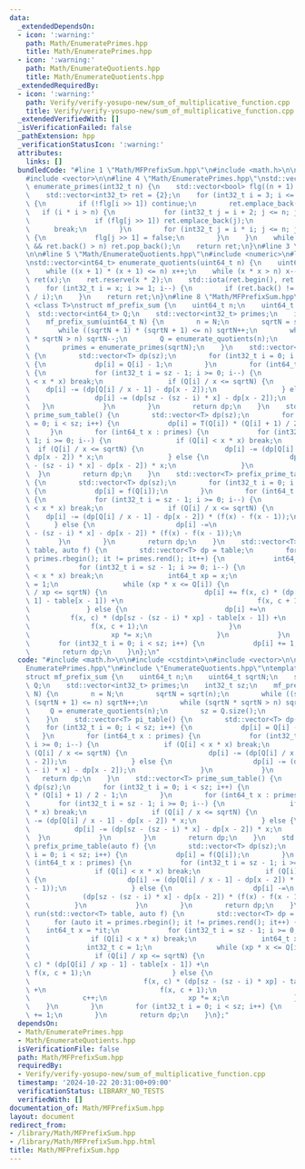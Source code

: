 ```yaml
---
data:
  _extendedDependsOn:
  - icon: ':warning:'
    path: Math/EnumeratePrimes.hpp
    title: Math/EnumeratePrimes.hpp
  - icon: ':warning:'
    path: Math/EnumerateQuotients.hpp
    title: Math/EnumerateQuotients.hpp
  _extendedRequiredBy:
  - icon: ':warning:'
    path: Verify/verify-yosupo-new/sum_of_multiplicative_function.cpp
    title: Verify/verify-yosupo-new/sum_of_multiplicative_function.cpp
  _extendedVerifiedWith: []
  _isVerificationFailed: false
  _pathExtension: hpp
  _verificationStatusIcon: ':warning:'
  attributes:
    links: []
  bundledCode: "#line 1 \"Math/MFPrefixSum.hpp\"\n#include <math.h>\n\n#include <cstdint>\n\
    #include <vector>\n\n#line 4 \"Math/EnumeratePrimes.hpp\"\nstd::vector<int32_t>\
    \ enumerate_primes(int32_t n) {\n    std::vector<bool> flg((n + 1) >> 1, true);\n\
    \    std::vector<int32_t> ret = {2};\n    for (int32_t i = 3; i <= n; i += 2)\
    \ {\n        if (!flg[i >> 1]) continue;\n        ret.emplace_back(i);\n     \
    \   if (i * i > n) {\n            for (int32_t j = i + 2; j <= n; j += 2) {\n\
    \                if (flg[j >> 1]) ret.emplace_back(j);\n            }\n      \
    \      break;\n        }\n        for (int32_t j = i * i; j <= n; j += i << 1)\
    \ {\n            flg[j >> 1] = false;\n        }\n    }\n    while (!ret.empty()\
    \ && ret.back() > n) ret.pop_back();\n    return ret;\n}\n#line 3 \"Math/EnumerateQuotients.hpp\"\
    \n\n#line 5 \"Math/EnumerateQuotients.hpp\"\n#include <numeric>\n#line 7 \"Math/EnumerateQuotients.hpp\"\
    \nstd::vector<int64_t> enumerate_quotients(uint64_t n) {\n    uint64_t x = sqrt(n);\n\
    \    while ((x + 1) * (x + 1) <= n) x++;\n    while (x * x > n) x--;\n    std::vector<int64_t>\
    \ ret(x);\n    ret.reserve(x * 2);\n    std::iota(ret.begin(), ret.end(), 1);\n\
    \    for (int32_t i = x; i >= 1; i--) {\n        if (ret.back() != n / i) ret.emplace_back(n\
    \ / i);\n    }\n    return ret;\n}\n#line 8 \"Math/MFPrefixSum.hpp\"\ntemplate\
    \ <class T>\nstruct mf_prefix_sum {\n    uint64_t n;\n    uint64_t sqrtN;\n  \
    \  std::vector<int64_t> Q;\n    std::vector<int32_t> primes;\n    int32_t sz;\n\
    \    mf_prefix_sum(uint64_t N) {\n        n = N;\n        sqrtN = sqrt(n);\n \
    \       while ((sqrtN + 1) * (sqrtN + 1) <= n) sqrtN++;\n        while (sqrtN\
    \ * sqrtN > n) sqrtN--;\n        Q = enumerate_quotients(n);\n        sz = Q.size();\n\
    \        primes = enumerate_primes(sqrtN);\n    }\n    std::vector<T> pi_table()\
    \ {\n        std::vector<T> dp(sz);\n        for (int32_t i = 0; i < sz; i++)\
    \ {\n            dp[i] = Q[i] - 1;\n        }\n        for (int64_t x : primes)\
    \ {\n            for (int32_t i = sz - 1; i >= 0; i--) {\n                if (Q[i]\
    \ < x * x) break;\n                if (Q[i] / x <= sqrtN) {\n                \
    \    dp[i] -= (dp[Q[i] / x - 1] - dp[x - 2]);\n                } else {\n    \
    \                dp[i] -= (dp[sz - (sz - i) * x] - dp[x - 2]);\n             \
    \   }\n            }\n        }\n        return dp;\n    }\n    std::vector<T>\
    \ prime_sum_table() {\n        std::vector<T> dp(sz);\n        for (int32_t i\
    \ = 0; i < sz; i++) {\n            dp[i] = T(Q[i]) * (Q[i] + 1) / 2 - 1;\n   \
    \     }\n        for (int64_t x : primes) {\n            for (int32_t i = sz -\
    \ 1; i >= 0; i--) {\n                if (Q[i] < x * x) break;\n              \
    \  if (Q[i] / x <= sqrtN) {\n                    dp[i] -= (dp[Q[i] / x - 1] -\
    \ dp[x - 2]) * x;\n                } else {\n                    dp[i] -= (dp[sz\
    \ - (sz - i) * x] - dp[x - 2]) * x;\n                }\n            }\n      \
    \  }\n        return dp;\n    }\n    std::vector<T> prefix_prime_table(auto f)\
    \ {\n        std::vector<T> dp(sz);\n        for (int32_t i = 0; i < sz; i++)\
    \ {\n            dp[i] = f(Q[i]);\n        }\n        for (int64_t x : primes)\
    \ {\n            for (int32_t i = sz - 1; i >= 0; i--) {\n                if (Q[i]\
    \ < x * x) break;\n                if (Q[i] / x <= sqrtN) {\n                \
    \    dp[i] -= (dp[Q[i] / x - 1] - dp[x - 2]) * (f(x) - f(x - 1));\n          \
    \      } else {\n                    dp[i] -=\n                        (dp[sz\
    \ - (sz - i) * x] - dp[x - 2]) * (f(x) - f(x - 1));\n                }\n     \
    \       }\n        }\n        return dp;\n    }\n    std::vector<T> run(std::vector<T>\
    \ table, auto f) {\n        std::vector<T> dp = table;\n        for (auto it =\
    \ primes.rbegin(); it != primes.rend(); it++) {\n            int64_t x = *it;\n\
    \            for (int32_t i = sz - 1; i >= 0; i--) {\n                if (Q[i]\
    \ < x * x) break;\n                int64_t xp = x;\n                int32_t c\
    \ = 1;\n                while (xp * x <= Q[i]) {\n                    if (Q[i]\
    \ / xp <= sqrtN) {\n                        dp[i] += f(x, c) * (dp[Q[i] / xp -\
    \ 1] - table[x - 1]) +\n                                 f(x, c + 1);\n      \
    \              } else {\n                        dp[i] +=\n                  \
    \          f(x, c) * (dp[sz - (sz - i) * xp] - table[x - 1]) +\n             \
    \               f(x, c + 1);\n                    }\n                    c++;\n\
    \                    xp *= x;\n                }\n            }\n        }\n \
    \       for (int32_t i = 0; i < sz; i++) {\n            dp[i] += 1;\n        }\n\
    \        return dp;\n    }\n};\n"
  code: "#include <math.h>\n\n#include <cstdint>\n#include <vector>\n\n#include \"\
    EnumeratePrimes.hpp\"\n#include \"EnumerateQuotients.hpp\"\ntemplate <class T>\n\
    struct mf_prefix_sum {\n    uint64_t n;\n    uint64_t sqrtN;\n    std::vector<int64_t>\
    \ Q;\n    std::vector<int32_t> primes;\n    int32_t sz;\n    mf_prefix_sum(uint64_t\
    \ N) {\n        n = N;\n        sqrtN = sqrt(n);\n        while ((sqrtN + 1) *\
    \ (sqrtN + 1) <= n) sqrtN++;\n        while (sqrtN * sqrtN > n) sqrtN--;\n   \
    \     Q = enumerate_quotients(n);\n        sz = Q.size();\n        primes = enumerate_primes(sqrtN);\n\
    \    }\n    std::vector<T> pi_table() {\n        std::vector<T> dp(sz);\n    \
    \    for (int32_t i = 0; i < sz; i++) {\n            dp[i] = Q[i] - 1;\n     \
    \   }\n        for (int64_t x : primes) {\n            for (int32_t i = sz - 1;\
    \ i >= 0; i--) {\n                if (Q[i] < x * x) break;\n                if\
    \ (Q[i] / x <= sqrtN) {\n                    dp[i] -= (dp[Q[i] / x - 1] - dp[x\
    \ - 2]);\n                } else {\n                    dp[i] -= (dp[sz - (sz\
    \ - i) * x] - dp[x - 2]);\n                }\n            }\n        }\n     \
    \   return dp;\n    }\n    std::vector<T> prime_sum_table() {\n        std::vector<T>\
    \ dp(sz);\n        for (int32_t i = 0; i < sz; i++) {\n            dp[i] = T(Q[i])\
    \ * (Q[i] + 1) / 2 - 1;\n        }\n        for (int64_t x : primes) {\n     \
    \       for (int32_t i = sz - 1; i >= 0; i--) {\n                if (Q[i] < x\
    \ * x) break;\n                if (Q[i] / x <= sqrtN) {\n                    dp[i]\
    \ -= (dp[Q[i] / x - 1] - dp[x - 2]) * x;\n                } else {\n         \
    \           dp[i] -= (dp[sz - (sz - i) * x] - dp[x - 2]) * x;\n              \
    \  }\n            }\n        }\n        return dp;\n    }\n    std::vector<T>\
    \ prefix_prime_table(auto f) {\n        std::vector<T> dp(sz);\n        for (int32_t\
    \ i = 0; i < sz; i++) {\n            dp[i] = f(Q[i]);\n        }\n        for\
    \ (int64_t x : primes) {\n            for (int32_t i = sz - 1; i >= 0; i--) {\n\
    \                if (Q[i] < x * x) break;\n                if (Q[i] / x <= sqrtN)\
    \ {\n                    dp[i] -= (dp[Q[i] / x - 1] - dp[x - 2]) * (f(x) - f(x\
    \ - 1));\n                } else {\n                    dp[i] -=\n           \
    \             (dp[sz - (sz - i) * x] - dp[x - 2]) * (f(x) - f(x - 1));\n     \
    \           }\n            }\n        }\n        return dp;\n    }\n    std::vector<T>\
    \ run(std::vector<T> table, auto f) {\n        std::vector<T> dp = table;\n  \
    \      for (auto it = primes.rbegin(); it != primes.rend(); it++) {\n        \
    \    int64_t x = *it;\n            for (int32_t i = sz - 1; i >= 0; i--) {\n \
    \               if (Q[i] < x * x) break;\n                int64_t xp = x;\n  \
    \              int32_t c = 1;\n                while (xp * x <= Q[i]) {\n    \
    \                if (Q[i] / xp <= sqrtN) {\n                        dp[i] += f(x,\
    \ c) * (dp[Q[i] / xp - 1] - table[x - 1]) +\n                                \
    \ f(x, c + 1);\n                    } else {\n                        dp[i] +=\n\
    \                            f(x, c) * (dp[sz - (sz - i) * xp] - table[x - 1])\
    \ +\n                            f(x, c + 1);\n                    }\n       \
    \             c++;\n                    xp *= x;\n                }\n        \
    \    }\n        }\n        for (int32_t i = 0; i < sz; i++) {\n            dp[i]\
    \ += 1;\n        }\n        return dp;\n    }\n};"
  dependsOn:
  - Math/EnumeratePrimes.hpp
  - Math/EnumerateQuotients.hpp
  isVerificationFile: false
  path: Math/MFPrefixSum.hpp
  requiredBy:
  - Verify/verify-yosupo-new/sum_of_multiplicative_function.cpp
  timestamp: '2024-10-22 20:31:00+09:00'
  verificationStatus: LIBRARY_NO_TESTS
  verifiedWith: []
documentation_of: Math/MFPrefixSum.hpp
layout: document
redirect_from:
- /library/Math/MFPrefixSum.hpp
- /library/Math/MFPrefixSum.hpp.html
title: Math/MFPrefixSum.hpp
---
```


